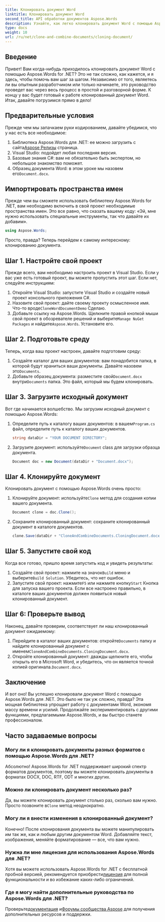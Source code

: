 ```yaml
---
title: Клонировать документ Word
linktitle: Клонировать документ Word
second_title: API обработки документов Aspose.Words
description: Узнайте, как легко клонировать документ Word с помощью Aspose.Words for .NET, с помощью нашего пошагового руководства. Идеально подходит как для новичков, так и для опытных разработчиков.
type: docs
weight: 10
url: /ru/net/clone-and-combine-documents/cloning-document/
---
```

## Введение

Привет! Вам когда-нибудь приходилось клонировать документ Word с помощью Aspose.Words for .NET? Это не так сложно, как кажется, и я здесь, чтобы помочь вам шаг за шагом. Независимо от того, являетесь ли вы опытным разработчиком или только начинаете, это руководство проведет вас через весь процесс в простой и разговорной форме. К концу у вас будет готовый к работе клонированный документ Word. Итак, давайте погрузимся прямо в дело!

## Предварительные условия

Прежде чем мы запачкаем руки кодированием, давайте убедимся, что у нас есть все необходимое:

1.  Библиотека Aspose.Words для .NET: ее можно загрузить с сайта[Aspose Релизы](https://releases.aspose.com/words/net/) страница.
2. Visual Studio: подойдет любая последняя версия.
3. Базовые знания C#: вам не обязательно быть экспертом, но небольшое знакомство поможет.
4.  Образец документа Word: в этом уроке мы назовем его`Document.docx`.

## Импортировать пространства имен

Прежде чем вы сможете использовать библиотеку Aspose.Words for .NET, вам необходимо включить в свой проект необходимые пространства имен. Это все равно, что сказать вашему коду: «Эй, мне нужно использовать специальные инструменты, так что давайте их добавим».

```csharp
using Aspose.Words;
```

Просто, правда? Теперь перейдем к самому интересному: клонированию документа.

## Шаг 1. Настройте свой проект

Прежде всего, вам необходимо настроить проект в Visual Studio. Если у вас уже есть готовый проект, вы можете пропустить этот шаг. Если нет, следуйте инструкциям:

1. Откройте Visual Studio: запустите Visual Studio и создайте новый проект консольного приложения C#.
2.  Назовите свой проект: дайте своему проекту осмысленное имя. Что-то вроде`CloneWordDocumentDemo` Сделаю.
3.  Добавьте ссылку на Aspose.Words. Щелкните правой кнопкой мыши свой проект в обозревателе решений и выберите`Manage NuGet Packages` и найдите`Aspose.Words`. Установите его.

## Шаг 2. Подготовьте среду

Теперь, когда ваш проект настроен, давайте подготовим среду:

1.  Создайте каталог для ваших документов: вам понадобится папка, в которой будут храниться ваши документы. Давайте назовем это`Documents`.
2.  Добавьте образец документа: разместите свой`Document.docx` внутри`Documents` папка. Это файл, который мы будем клонировать.

## Шаг 3. Загрузите исходный документ

Вот где начинается волшебство. Мы загрузим исходный документ с помощью Aspose.Words:

1.  Определите путь к каталогу ваших документов: в вашем`Program.cs` файл, определите путь к каталогу ваших документов.
   
    ```csharp
    string dataDir = "YOUR DOCUMENT DIRECTORY";
    ```

2.  Загрузите документ: используйте`Document` class для загрузки образца документа.

    ```csharp
    Document doc = new Document(dataDir + "Document.docx");
    ```

## Шаг 4. Клонируйте документ

Клонировать документ с помощью Aspose.Words очень просто:

1.  Клонируйте документ: используйте`Clone` метод для создания копии вашего документа.

    ```csharp
    Document clone = doc.Clone();
    ```

2. Сохраните клонированный документ: сохраните клонированный документ в каталоге документов.

    ```csharp
    clone.Save(dataDir + "CloneAndCombineDocuments.CloningDocument.docx");
    ```

## Шаг 5. Запустите свой код

Когда все готово, пришло время запустить код и увидеть результаты:

1. Создайте свой проект: нажмите на значок`Build` меню и выберите`Build Solution`. Убедитесь, что нет ошибок.
2.  Запустите свой проект: нажмите`F5` или нажмите кнопку`Start` Кнопка для запуска вашего проекта. Если все настроено правильно, в каталоге ваших документов должен появиться новый клонированный документ.

## Шаг 6: Проверьте вывод

Наконец, давайте проверим, соответствует ли наш клонированный документ ожидаемому:

1.  Перейдите в каталог ваших документов: откройте`Documents` папку и найдите клонированный документ с именем`CloneAndCombineDocuments.CloningDocument.docx`.
2.  Откройте клонированный документ: дважды щелкните его, чтобы открыть его в Microsoft Word, и убедитесь, что он является точной копией оригинала.`Document.docx`.

## Заключение

И вот оно! Вы успешно клонировали документ Word с помощью Aspose.Words для .NET. Это было не так уж сложно, правда? Эта мощная библиотека упрощает работу с документами Word, экономя массу времени и усилий. Продолжайте экспериментировать с другими функциями, предлагаемыми Aspose.Words, и вы быстро станете профессионалом.

## Часто задаваемые вопросы

### Могу ли я клонировать документы разных форматов с помощью Aspose.Words для .NET?

Абсолютно! Aspose.Words for .NET поддерживает широкий спектр форматов документов, поэтому вы можете клонировать документы в форматах DOCX, DOC, RTF, ODT и многих других.

### Можно ли клонировать документ несколько раз?

 Да, вы можете клонировать документ столько раз, сколько вам нужно. Просто позвоните в`Clone` метод неоднократно.

### Могу ли я внести изменения в клонированный документ?

Конечно! После клонирования документа вы можете манипулировать им так же, как и любым другим документом Word. Добавляйте текст, изображения, меняйте форматирование — все, что вам нужно.

### Нужна ли мне лицензия для использования Aspose.Words для .NET?

 Хотя вы можете использовать Aspose.Words for .NET с бесплатной пробной версией, рекомендуется приобрести[лицензия](https://purchase.aspose.com/buy) для полной функциональности и во избежание каких-либо ограничений.

### Где я могу найти дополнительные руководства по Aspose.Words для .NET?

 Проверьте[документация](https://reference.aspose.com/words/net/) и[Форумы сообщества Aspose](https://forum.aspose.com/c/words/8) для получения дополнительных ресурсов и поддержки.